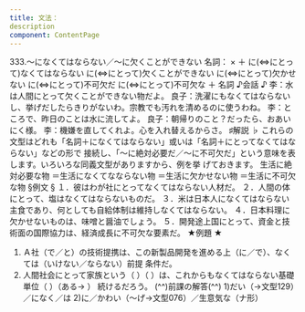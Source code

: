 ```yaml
---
title: 文法：
description
component: ContentPage
---
```



333.～になくてはならない／～に欠くことができない
名詞： × ＋ に(⇔にとって)なくてはならない に(⇔にとって)欠くことができない に(⇔にとって)欠かせない に(⇔にとって)不可欠だ に(⇔にとって)不可欠な ＋ 名詞
♪会話 ♪
李：水は人間にとって欠くことができない物だよ。
良子：洗濯にもなくてはならないし、挙げだしたらきりがないわ。宗教でも汚れを清めるのに使うわね。
李：ところで、昨日のことは水に流してよ。 良子：朝帰りのこと？だったら、おあいにく様。
李：機嫌を直してくれよ。心を入れ替えるからさ。
♯解説 ♭
これらの文型はどれも「名詞＋になくてはならない」或いは「名詞＋にとってなくてはならない」などの形で 接続し、「～に絶対必要だ／～に不可欠だ」という意味を表します。いろいろな同義文型がありますから、例を挙 げておきます。
生活に絶対必要な物
＝生活になくてなならない物
＝生活に欠かせない物
＝生活に不可欠な物
§例文 §
１．彼はわが社にとってなくてはならない人材だ。
２．人間の体にとって、塩はなくてはならないものだ。
３．米は日本人になくてはならない主食であり、何としても自給体制は維持しなくてはならない。
４．日本料理に欠かせないものは、味噌と醤油でしょう。
５．開発途上国にとって、資金と技術面の国際協力は、経済成長に不可欠な要素だ。
★例題 ★
1) Ａ社（で／と）の技術提携は、この新製品開発を進める上（に／で）、なくては（いけない／ならない）前提 条件だ。
2) 人間社会にとって家族という（ ）（ ）は、これからもなくてはならない基礎単位（ ）（ある→ ）
続けるだろう。
(^^)前課の解答(^^)
1)だい（→文型129）／になく／は
2)に／かわい（～げ→文型076）／生意気な（ナ形）
